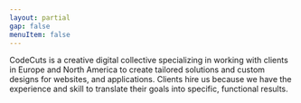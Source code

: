 ```yaml
---
layout: partial
gap: false
menuItem: false
---
```

CodeCuts is a creative digital collective specializing in working with clients in Europe and North America to create tailored solutions and custom designs for websites, and applications. Clients hire us because we have the experience and skill to translate their goals into specific, functional results.